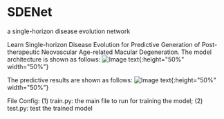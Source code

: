 # SDENet
a single-horizon disease evolution network

Learn Single-horizon Disease Evolution for Predictive Generation of Post-therapeutic Neovascular Age-related Macular Degeneration.
The model architecture is shown as follows:
![Image text](https://github.com/ZhangYH0502/SDENet/blob/main/f2.png){:height="50%" width="50%"}

The predictive results are shown as follows:
![Image text](https://github.com/ZhangYH0502/SDENet/blob/main/f4.png){:height="50%" width="50%"}

File Config:
(1) train.py: the main file to run for training the model;
(2) test.py: test the trained model
